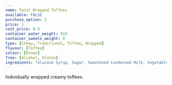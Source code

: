 ```yaml
---
name: Twist Wrapped Toffees
available: FALSE
purchase_option: 1
price: 1
cost_price: 0.4
container_water_weight: 919
container_sweets_weight: 0
type: [Chewy, Traditional, Toffee, Wrapped]
flavour: [Toffee]
colour: [Brown]
free: [Alcohol, Gluten]
ingredients: "Glucose Syrup, Sugar, Sweetened Condensed Milk, Vegetable Oil, Butter, Salt, Emulsifier: E471; Flavourings"
---
```

Individually wrapped creamy toffees.
